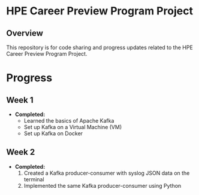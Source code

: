 # HPE Career Preview Program Project
## Overview
This repository is for code sharing and progress updates related to the HPE Career Preview Program Project.

# Progress
## Week 1
- **Completed:**
  - Learned the basics of Apache Kafka
  - Set up Kafka on a Virtual Machine (VM)
  - Set up Kafka on Docker

## Week 2
- **Completed:**
  1. Created a Kafka producer-consumer with syslog JSON data on the terminal
  2. Implemented the same Kafka producer-consumer using Python
